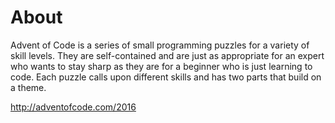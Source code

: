 # About
Advent of Code is a series of small programming puzzles for a variety of skill levels. They are self-contained
and are just as appropriate for an expert who wants to stay sharp as they are for a beginner who is just learning
to code. Each puzzle calls upon different skills and has two parts that build on a theme.

http://adventofcode.com/2016

